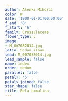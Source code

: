 ```yaml
---
author: Alenka Mihorič
color: W
date: '1900-01-01T00:00:00'
f_end: '8'
f_start: '6'
family: Crassulaceae
flower_type: C
image:
- M_007082014.jpg
latin: Sedum album
lead: M_007082014.jpg
lead_sample: false
name: index
order: Sedum
parallel: false
petals: '5'
petals_joined: false
star_shape: false
title: Bela homulica
---
```


